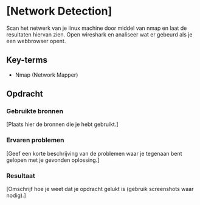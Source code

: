 # [Network Detection]
Scan het netwerk van je linux machine door middel van nmap en laat de resultaten hiervan zien.
Open wireshark en analiseer wat er gebeurd als je een webbrowser opent.

## Key-terms
- Nmap (Network Mapper)

## Opdracht
### Gebruikte bronnen
[Plaats hier de bronnen die je hebt gebruikt.]

### Ervaren problemen
[Geef een korte beschrijving van de problemen waar je tegenaan bent gelopen met je gevonden oplossing.]

### Resultaat
[Omschrijf hoe je weet dat je opdracht gelukt is (gebruik screenshots waar nodig).]
